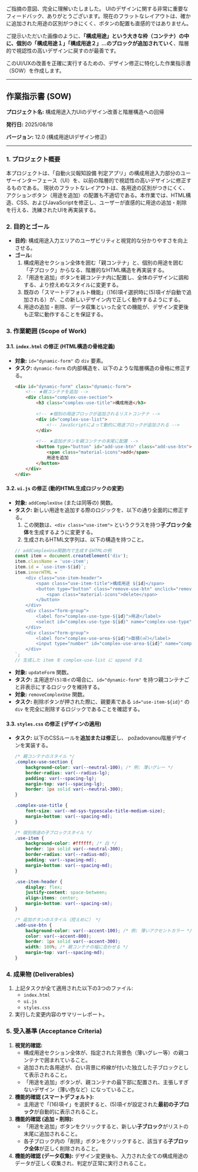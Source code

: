 ご指摘の意図、完全に理解いたしました。
UIのデザインに関する非常に重要なフィードバック、ありがとうございます。現在のフラットなレイアウトは、確かに追加された用途の区別がつきにくく、ボタンの配置も直感的ではありません。

ご提示いただいた画像のように、**「構成用途」という大きな枠（コンテナ）の中に、個別の「構成用途１」「構成用途２」...のブロックが追加されていく**、階層的で視認性の高いデザインに戻すのが最善です。

このUI/UXの改善を正確に実行するための、デザイン修正に特化した作業指示書（SOW）を作成します。

---

## **作業指示書 (SOW)**

**プロジェクト名:** 構成用途入力UIのデザイン改善と階層構造への回帰

**発行日:** 2025/08/18

**バージョン:** 12.0 (構成用途UIデザイン修正)

---

### 1. プロジェクト概要

本プロジェクトは、「自動火災報知設備 判定アプリ」の構成用途入力部分のユーザーインターフェース（UI）を、以前の階層的で視認性の高いデザインに修正するものである。
現状のフラットなレイアウトは、各用途の区別がつきにくく、アクションボタン（用途を追加）の配置も不適切である。本作業では、HTML構造、CSS、およびJavaScriptを修正し、ユーザーが直感的に用途の追加・削除を行える、洗練されたUIを再実装する。

### 2. 目的とゴール

*   **目的:** 構成用途入力エリアのユーザビリティと視覚的な分かりやすさを向上させる。
*   **ゴール:**
    1.  構成用途セクション全体を囲む「親コンテナ」と、個別の用途を囲む「子ブロック」からなる、階層的なHTML構造を再実装する。
    2.  「用途を追加」ボタンを親コンテナ内に配置し、全体のデザインに調和する、より控えめなスタイルに変更する。
    3.  既存の「スマートデフォルト機能」（(16)項イ選択時に(5)項イが自動で追加される）が、この新しいデザイン内で正しく動作するようにする。
    4.  用途の追加・削除、データ収集といった全ての機能が、デザイン変更後も正常に動作することを保証する。

### 3. 作業範囲 (Scope of Work)

#### **3.1. `index.html` の修正 (HTML構造の骨格定義)**

*   **対象:** `id="dynamic-form"` の `div` 要素。
*   **タスク:** `dynamic-form` の内部構造を、以下のような階層構造の骨格に修正する。
    ```html
    <div id="dynamic-form" class="dynamic-form">
        <!-- ★親コンテナを追加 -->
        <div class="complex-use-section">
            <h3 class="complex-use-title">構成用途</h3>
            
            <!-- ★個別の用途ブロックが追加されるリストコンテナ -->
            <div id="complex-use-list">
                <!-- JavaScriptによって動的に用途ブロックが追加される -->
            </div>
            
            <!-- ★追加ボタンを親コンテナの末尾に配置 -->
            <button type="button" id="add-use-btn" class="add-use-btn">
                <span class="material-icons">add</span>
                用途を追加
            </button>
        </div>
    </div>
    ```

#### **3.2. `ui.js` の修正 (動的HTML生成ロジックの変更)**

*   **対象:** `addComplexUse` (または同等の) 関数。
*   **タスク:** 新しい用途を追加する際のロジックを、以下の通り全面的に修正する。
    1.  この関数は、`<div class="use-item">` というクラスを持つ**子ブロック全体**を生成するように変更する。
    2.  生成されるHTML文字列は、以下の構造を持つこと。
    ```javascript
    // addComplexUse関数内で生成するHTMLの例
    const item = document.createElement('div');
    item.className = 'use-item';
    item.id = `use-item-${id}`;
    item.innerHTML = `
        <div class="use-item-header">
            <span class="use-item-title">構成用途 ${id}</span>
            <button type="button" class="remove-use-btn" onclick="removeComplexUse(${id})">
                <span class="material-icons">delete</span>
            </button>
        </div>
        <div class="form-group">
            <label for="complex-use-type-${id}">用途</label>
            <select id="complex-use-type-${id}" name="complex-use-type">...</select>
        </div>
        <div class="form-group">
            <label for="complex-use-area-${id}">面積(㎡)</label>
            <input type="number" id="complex-use-area-${id}" name="complex-use-area" ...>
        </div>
    `;
    // 生成した item を complex-use-list に append する
    ```
*   **対象:** `updateForm` 関数。
*   **タスク:** 主用途が`(5)項イ`の場合に、`id="dynamic-form"` を持つ親コンテナごと非表示にするロジックを維持する。
*   **対象:** `removeComplexUse` 関数。
*   **タスク:** 削除ボタンが押された際に、親要素である `id="use-item-${id}"` の `div` を完全に削除するロジックであることを確認する。

#### **3.3. `styles.css` の修正 (デザインの適用)**

*   **タスク:** 以下のCSSルールを**追加または修正**し、 požadovanou階層デザインを実装する。
    ```css
    /* 親コンテナのスタイル */
    .complex-use-section {
        background-color: var(--neutral-100); /* 例: 薄いグレー */
        border-radius: var(--radius-lg);
        padding: var(--spacing-lg);
        margin-top: var(--spacing-lg);
        border: 1px solid var(--neutral-300);
    }

    .complex-use-title {
        font-size: var(--md-sys-typescale-title-medium-size);
        margin-bottom: var(--spacing-md);
    }

    /* 個別用途の子ブロックスタイル */
    .use-item {
        background-color: #ffffff; /* 白 */
        border: 1px solid var(--neutral-300);
        border-radius: var(--radius-md);
        padding: var(--spacing-md);
        margin-bottom: var(--spacing-md);
    }

    .use-item-header {
        display: flex;
        justify-content: space-between;
        align-items: center;
        margin-bottom: var(--spacing-sm);
    }

    /* 追加ボタンのスタイル（控えめに） */
    .add-use-btn {
        background-color: var(--accent-100); /* 例: 薄いアクセントカラー */
        color: var(--accent-800);
        border: 1px solid var(--accent-300);
        width: 100%; /* 親コンテナの幅に合わせる */
        margin-top: var(--spacing-md);
    }
    ```

### 4. 成果物 (Deliverables)

1.  上記タスクが全て適用された以下の3つのファイル:
    *   `index.html`
    *   `ui.js`
    *   `styles.css`
2.  実行した変更内容のサマリーレポート。

### 5. 受入基準 (Acceptance Criteria)

1.  **視覚的確認:**
    *   構成用途セクション全体が、指定された背景色（薄いグレー等）の親コンテナで囲まれていること。
    *   追加された各用途が、白い背景に枠線が付いた独立した子ブロックとして表示されること。
    *   「用途を追加」ボタンが、親コンテナの最下部に配置され、主張しすぎないデザイン（薄い色など）になっていること。
2.  **機能的確認 (スマートデフォルト):**
    *   主用途で「(16)項イ」を選択すると、(5)項イが設定された**最初の子ブロック**が自動的に表示されること。
3.  **機能的確認 (追加・削除):**
    *   「用途を追加」ボタンをクリックすると、新しい**子ブロック**がリストの末尾に追加されること。
    *   各子ブロック内の「削除」ボタンをクリックすると、該当する**子ブロック全体**が正しく削除されること。
4.  **機能的確認 (データ収集):** デザイン変更後も、入力された全ての構成用途のデータが正しく収集され、判定が正常に実行されること。